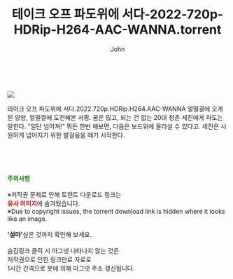 ﻿---
layout: post
title:  "    테이크 오프 파도위에 서다-2022-720p-HDRip-H264-AAC-WANNA.torrent"
author: John
categories: [ 영화 ]
tags: [  ]
image: https://torrentrj55.com/uploadfile/full/6a917dbbc20bedbb8bbe5c6870d894924695782c.jpg 
description: "    테이크 오프 파도위에 서다-2022-720p-HDRip-H264-AAC-WANNA torrent 정보 공유"
toc: true
toc_sticky: true
---

<br>
<p><img src="https://torrentrj55.com/uploadfile/full/6a917dbbc20bedbb8bbe5c6870d894924695782c.jpg"/></p>
 테이크 오프 파도위에 서다.2022.720p.HDRip.H264.AAC-WANNA 얼떨결에 오게 된 양양, 얼떨결에 도전해본 서핑. 꿈은 많고, 되는 건 없는 20대 청춘 세진에게 파도는 말한다. “일단 넘어져!” 뭐든 한번 해보면, 다음은 보드위에 올라설 수 있다고. 세진은 시원하게 넘어지기 위한 발걸음을 떼기 시작한다. 
    
<br><br><br>
<p data-ke-size="size16"><b><span style="color: green;">주의사항</span></b><br /><br />※저작권 문제로 인해 토렌트 다운로드 링크는<br /><b><span style="color: red;">유사 이미지</span></b>에 숨겨뒀습니다.<br />※Due to copyright issues, the torrent download link is hidden where it looks like an image.<br /><br /><b>'설마'</b>싶은 것까지 확인해 보세요.<br /><br />숨김링크 클릭 시 마그넷 나타나지 않는 것은<br />저작권으로 인한 링크만료 자료로<br />1시간 간격으로 봇에 의해 마그넷 주소 갱신됩니다.</p>
